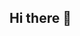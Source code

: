 ## Hi there 👋

<!--
**NoobRobloxdev/NoobRobloxdev** is a ✨ _special_ ✨ repository because its `README.md` (this file) appears on your GitHub profile.

Here are some ideas to get you started:

- 🔭 I’m currently working on Windows Simulator
- 🌱 I’m currently learning Programing
- 👯 I’m looking to collaborate on I.T. Or Technictian
- 🤔 I’m looking for help with Windows Simulator
- 💬 Ask me about Good things
- 📫 How to reach me: i dont have discord bc its hacked lol

- 😄 Pronouns: HE/ HIM
- ⚡ Fun fact: I started programming since when i was 11 years old
-->
